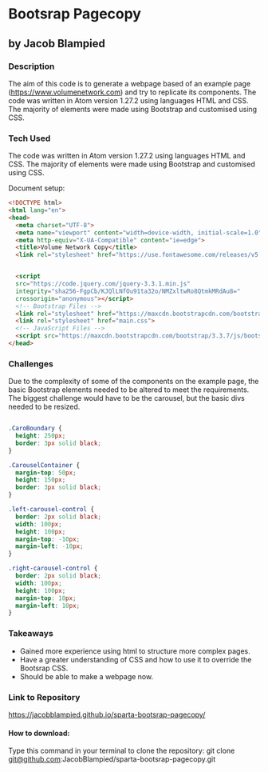 # Bootsrap Pagecopy
## by Jacob Blampied

### Description 
The aim of this code is to generate a webpage based of an example page (<https://www.volumenetwork.com>) and try to replicate its components. The code was written in Atom version 1.27.2 using languages HTML and CSS. The majority of elements were made using Bootstrap and customised using CSS.

### Tech Used
The code was written in Atom version 1.27.2 using languages HTML and CSS. The majority of elements were made using Bootstrap and customised using CSS.

Document setup:

```html
<!DOCTYPE html>
<html lang="en">
<head>
  <meta charset="UTF-8">
  <meta name="viewport" content="width=device-width, initial-scale=1.0">
  <meta http-equiv="X-UA-Compatible" content="ie=edge">
  <title>Volume Network Copy</title>
  <link rel="stylesheet" href="https://use.fontawesome.com/releases/v5.3.1/css/all.css" integrity="sha384-mzrmE5qonljUremFsqc01SB46JvROS7bZs3IO2EmfFsd15uHvIt+Y8vEf7N7fWAU" crossorigin="anonymous">


  <script
  src="https://code.jquery.com/jquery-3.3.1.min.js"
  integrity="sha256-FgpCb/KJQlLNfOu91ta32o/NMZxltwRo8QtmkMRdAu8="
  crossorigin="anonymous"></script>
  <!-- Bootstrap Files -->
  <link rel="stylesheet" href="https://maxcdn.bootstrapcdn.com/bootstrap/3.3.7/css/bootstrap.min.css" integrity="sha384-BVYiiSIFeK1dGmJRAkycuHAHRg32OmUcww7on3RYdg4Va+PmSTsz/K68vbdEjh4u" crossorigin="anonymous">
  <link rel="stylesheet" href="main.css">
  <!-- JavaScript Files -->
  <script src="https://maxcdn.bootstrapcdn.com/bootstrap/3.3.7/js/bootstrap.min.js" integrity="sha384-Tc5IQib027qvyjSMfHjOMaLkfuWVxZxUPnCJA7l2mCWNIpG9mGCD8wGNIcPD7Txa" crossorigin="anonymous"></script>
</head>
```

### Challenges
Due to the complexity of some of the components on the example page, the basic Bootstrap elements needed to be altered to meet the requirements. The biggest challenge would have to be the carousel, but the basic divs needed to be resized. 

```css

.CaroBoundary {
  height: 250px;
  border: 3px solid black;
}

.CarouselContainer {
  margin-top: 50px;
  height: 150px;
  border: 3px solid black;
}

.left-carousel-control {
  border: 2px solid black;
  width: 100px;
  height: 100px;
  margin-top: -10px;
  margin-left: -10px;
}

.right-carousel-control {
  border: 2px solid black;
  width: 100px;
  height: 100px;
  margin-top: 10px;
  margin-left: 10px;
}

``` 
### Takeaways

* Gained more experience using html to structure more complex pages.  
* Have a greater understanding of CSS and how to use it to override the Bootsrap CSS.
* Should be able to make a webpage now.

### Link to Repository
<https://jacobblampied.github.io/sparta-bootsrap-pagecopy/>

#### How to download:
Type this command in your terminal to clone the repository: git clone git@github.com:JacobBlampied/sparta-bootsrap-pagecopy.git